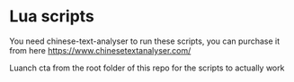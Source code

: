 # Lua scripts
You need chinese-text-analyser to run these scripts, you can purchase it from here https://www.chinesetextanalyser.com/

Luanch cta from the root folder of this repo for the scripts to actually work
